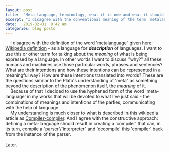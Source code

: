 ```yaml
---
layout: post
title:  "Meta-language, terminology, what it is now and what it should be."
excerpt: "I disagree with the conventional meaning of the term 'metalanguage' that had been invented around 1950-s and here's what I propose."
date:   2019-02-01  9:42 am
categories: blog posts
---
```

&nbsp;&nbsp;&nbsp;&nbsp;I disagree with the definition of the word 'metalanguage' given here: [Wikipedia definition](https://en.wikipedia.org/wiki/Metalanguage) - as a language for __*description*__ of languages. I want to use this or other term for talking about the _meaning_ of what is being expressed by a language. In other words I want to discuss "why?" all these humans and machines use those particular words, phrases and sentences? What are their intentions and how these intentions can be represented in a meaningful way? How are these intentions translated into words? These are the questions similar to the Plato's understanding of 'meta' as something beyond the description of the phenomenon itself, the _meaning_ of it.<br>
&nbsp;&nbsp;&nbsp;&nbsp;Because of that I decided to use the hyphened form of the word 'meta-language' in my works that will be devoted to what I've just said - the combinations of meanings and intentions of the parties, communicating with the help of language.<br>
&nbsp;&nbsp;&nbsp;&nbsp;My understanding is much closer to what is described in this wikipedia article as [Compiler-compiler](https://en.wikipedia.org/wiki/Compiler-compiler). And I agree with the constructive approach: defining a meta-language should result in creating a 'compiler' that can, in its turn, compile a 'parser'/'interpreter' and 'decompile' this 'compiler' back from the instance of the parser.<br><br>
Later.
